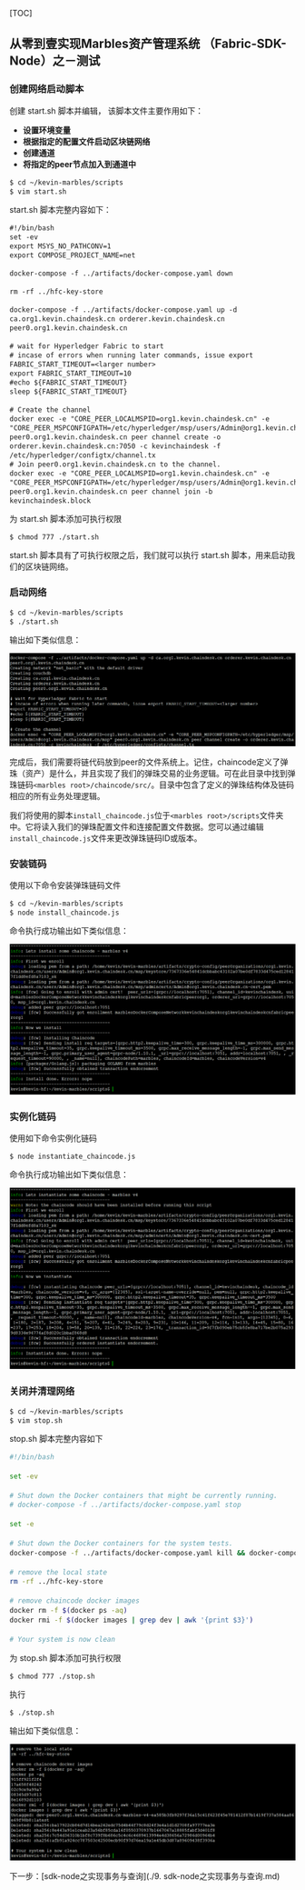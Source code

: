 [TOC]

## 从零到壹实现Marbles资产管理系统 （Fabric-SDK-Node）之－测试

### 创建网络启动脚本

创建 start.sh 脚本并编辑， 该脚本文件主要作用如下：

- **设置环境变量**
- **根据指定的配置文件启动区块链网络**
- **创建通道**
- **将指定的peer节点加入到通道中**

```shell
$ cd ~/kevin-marbles/scripts
$ vim start.sh
```

start.sh 脚本完整内容如下：

```shell
#!/bin/bash
set -ev
export MSYS_NO_PATHCONV=1
export COMPOSE_PROJECT_NAME=net

docker-compose -f ../artifacts/docker-compose.yaml down

rm -rf ../hfc-key-store

docker-compose -f ../artifacts/docker-compose.yaml up -d ca.org1.kevin.chaindesk.cn orderer.kevin.chaindesk.cn peer0.org1.kevin.chaindesk.cn

# wait for Hyperledger Fabric to start
# incase of errors when running later commands, issue export FABRIC_START_TIMEOUT=<larger number>
export FABRIC_START_TIMEOUT=10
#echo ${FABRIC_START_TIMEOUT}
sleep ${FABRIC_START_TIMEOUT}

# Create the channel
docker exec -e "CORE_PEER_LOCALMSPID=org1.kevin.chaindesk.cn" -e "CORE_PEER_MSPCONFIGPATH=/etc/hyperledger/msp/users/Admin@org1.kevin.chaindesk.cn/msp" peer0.org1.kevin.chaindesk.cn peer channel create -o orderer.kevin.chaindesk.cn:7050 -c kevinchaindesk -f /etc/hyperledger/configtx/channel.tx
# Join peer0.org1.kevin.chaindesk.cn to the channel.
docker exec -e "CORE_PEER_LOCALMSPID=org1.kevin.chaindesk.cn" -e "CORE_PEER_MSPCONFIGPATH=/etc/hyperledger/msp/users/Admin@org1.kevin.chaindesk.cn/msp" peer0.org1.kevin.chaindesk.cn peer channel join -b kevinchaindesk.block
```

为 start.sh 脚本添加可执行权限

```shell
$ chmod 777 ./start.sh
```

start.sh 脚本具有了可执行权限之后，我们就可以执行 start.sh 脚本，用来启动我们的区块链网络。

### 启动网络

```shell
$ cd ~/kevin-marbles/scripts
$ ./start.sh
```

输出如下类似信息：

![env_start](./img/env_start.png)

完成后，我们需要将链代码放到peer的文件系统上。记住，chaincode定义了弹珠（资产）是什么，并且实现了我们的弹珠交易的业务逻辑。可在此目录中找到弹珠链码`<marbles root>/chaincode/src/`。目录中包含了定义的弹珠结构体及链码相应的所有业务处理逻辑。

我们将使用的脚本`install_chaincode.js`位于`<marbles root>/scripts`文件夹中。它将读入我们的弹珠配置文件和连接配置文件数据。您可以通过编辑`install_chaincode.js`文件来更改弹珠链码ID或版本。

### 安装链码

使用以下命令安装弹珠链码文件

```shell
$ cd ~/kevin-marbles/scripts
$ node install_chaincode.js
```

命令执行成功输出如下类似信息：

![install_chaincode](./img/install_chaincode.png)

### 实例化链码

使用如下命令实例化链码

```shell
$ node instantiate_chaincode.js
```

命令执行成功输出如下类似信息：

![instantiate_chaincode](./img/instantiate_chaincode.png)

### 关闭并清理网络

```shell
$ cd ~/kevin-marbles/scripts
$ vim stop.sh
```

stop.sh 脚本完整内容如下

```sh
#!/bin/bash

set -ev

# Shut down the Docker containers that might be currently running.
# docker-compose -f ../artifacts/docker-compose.yaml stop

set -e

# Shut down the Docker containers for the system tests.
docker-compose -f ../artifacts/docker-compose.yaml kill && docker-compose -f ../artifacts/docker-compose.yaml down

# remove the local state
rm -rf ../hfc-key-store

# remove chaincode docker images
docker rm -f $(docker ps -aq)
docker rmi -f $(docker images | grep dev | awk '{print $3}')

# Your system is now clean
```

为 stop.sh 脚本添加可执行权限

```shell
$ chmod 777 ./stop.sh
```

执行

```shell
$ ./stop.sh
```

输出如下类似信息：

![env_clean](./img/env_clean.png)



下一步：[sdk-node之实现事务与查询](./9. sdk-node之实现事务与查询.md)